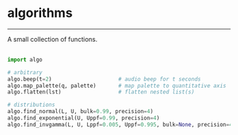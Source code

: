 # algorithms
<hr>
A small collection of functions.
<br><br>





```python
import algo

# arbitrary
algo.beep(t=2)                     # audio beep for t seconds
algo.map_palette(q, palette)       # map palette to quantitative axis
algo.flatten(lst)                  # flatten nested list(s)

# distributions
algo.find_normal(L, U, bulk=0.99, precision=4)
algo.find_exponential(U, Uppf=0.99, precision=4)
algo.find_invgamma(L, U, Lppf=0.005, Uppf=0.995, bulk=None, precision=4)
```


